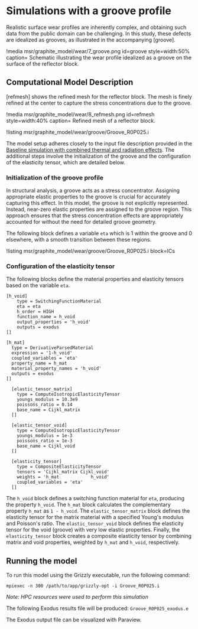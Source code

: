 # Simulations with a groove profile

Realistic surface wear profiles are inherently complex, and obtaining such data from the public domain can be challenging. In this study, these defects are idealized as grooves, as illustrated in the accompanying [groove].

!media msr/graphite_model/wear/7_groove.png
      id=groove
      style=width:50%
      caption= Schematic illustrating the wear profile idealized as a groove on the surface of the reflector block.

## Computational Model Description

[refmesh] shows the refined mesh for the reflector block. The mesh is finely refined at the center to capture the stress concentrations due to the groove.

!media msr/graphite_model/wear/8_refmesh.png
      id=refmesh
      style=width:40%
      caption= Refined mesh of a reflector block.

!listing msr/graphite_model/wear/groove/Groove_R0P025.i

The model setup adheres closely to the input file description provided in the [Baseline simulation with combined thermal and radiation effects](baseline.md). The additional steps involve the initialization of the groove and the configuration of the elasticity tensor, which are detailed below.

### Initialization of the groove profile

In structural analysis, a groove acts as a stress concentrator. Assigning appropriate elastic properties to the groove is crucial for accurately capturing this effect. In this model, the groove is not explicitly represented. Instead, near-zero elastic properties are assigned to the groove region. This approach ensures that the stress concentration effects are appropriately accounted for without the need for detailed groove geometry.

The following block defines a variable `eta` which is 1 within the groove and 0 elsewhere, with a smooth transition between these regions.

!listing msr/graphite_model/wear/groove/Groove_R0P025.i block=ICs

### Configuration of the elasticity tensor

The following blocks define the material properties and elasticity tensors based on the variable `eta`.

```
[h_void]
    type = SwitchingFunctionMaterial
    eta = eta
    h_order = HIGH
    function_name = h_void
    output_properties = 'h_void'
    outputs = exodus
[]

[h_mat]
  type = DerivativeParsedMaterial
  expression = '1-h_void'
  coupled_variables = 'eta'
  property_name = h_mat
  material_property_names = 'h_void'
  outputs = exodus
[]

  [elastic_tensor_matrix]
    type = ComputeIsotropicElasticityTensor
    youngs_modulus = 10.3e9
    poissons_ratio = 0.14
    base_name = Cijkl_matrix
  []

  [elastic_tensor_void]
    type = ComputeIsotropicElasticityTensor
    youngs_modulus = 1e-3
    poissons_ratio = 1e-3
    base_name = Cijkl_void
  []

  [elasticity_tensor]
    type = CompositeElasticityTensor
    tensors = 'Cijkl_matrix Cijkl_void'
    weights = 'h_mat            h_void'
    coupled_variables = 'eta'
  []

```

The `h_void` block defines a switching function material for `eta`, producing the property `h_void`. The `h_mat` block calculates the complementary property `h_mat` as `1 - h_void`. The `elastic_tensor_matrix` block defines the elasticity tensor for the matrix material with a specified Young's modulus and Poisson's ratio. The `elastic_tensor_void` block defines the elasticity tensor for the void (groove) with very low elastic properties. Finally, the `elasticity_tensor` block creates a composite elasticity tensor by combining matrix and void properties, weighted by `h_mat` and `h_void`, respectively.

## Running the model

To run this model using the Grizzly executable, run the following command:

```
mpiexec -n 300 /path/to/app/grizzly-opt -i Groove_R0P025.i
```

*Note: HPC resources were used to perform this simulation*

The following Exodus results file will be produced: `Groove_R0P025_exodus.e`

The Exodus output file can be visualized with Paraview.